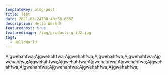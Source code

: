 ```yaml
---
templateKey: blog-post
title: Test
date: 2021-03-24T08:40:58.036Z
description: Hello World!
featuredpost: true
featuredimage: /img/products-grid2.jpg
tags:
  - HelloWorld!
---
```

Ajgwehahfwa;Ajgwehahfwa;Ajgwehahfwa;Ajgwehahfwa;Ajgwehahfwa;Ajgwehahfwa;Ajgwehahfwa;Ajgwehahfwa;Ajgwehahfwa;Ajgwehahfwa;Ajgwehahfwa;Ajgwehahfwa;Ajgwehahfwa;Ajgwehahfwa;Ajgwehahfwa;
